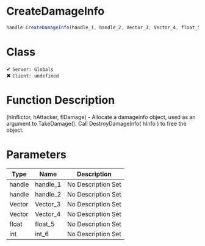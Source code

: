 # CreateDamageInfo
```js	
handle CreateDamageInfo(handle_1, handle_2, Vector_3, Vector_4, float_5, int_6)
```
# Class
✔ `Server: Globals`  
✖ `Client: undefined`  

# Function Description
(hInflictor, hAttacker, flDamage) - Allocate a damageinfo object, used as an argument to TakeDamage(). Call DestroyDamageInfo( hInfo ) to free the object.
# Parameters
Type|Name|Description
--|--|--
handle|handle_1|No Description Set
handle|handle_2|No Description Set
Vector|Vector_3|No Description Set
Vector|Vector_4|No Description Set
float|float_5|No Description Set
int|int_6|No Description Set
